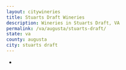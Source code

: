 ```yaml
---
layout: citywineries
title: Stuarts Draft Wineries
description: Wineries in Stuarts Draft, VA
permalink: /va/augusta/stuarts-draft/
state: va
county: augusta
city: stuarts draft
---
```

-
